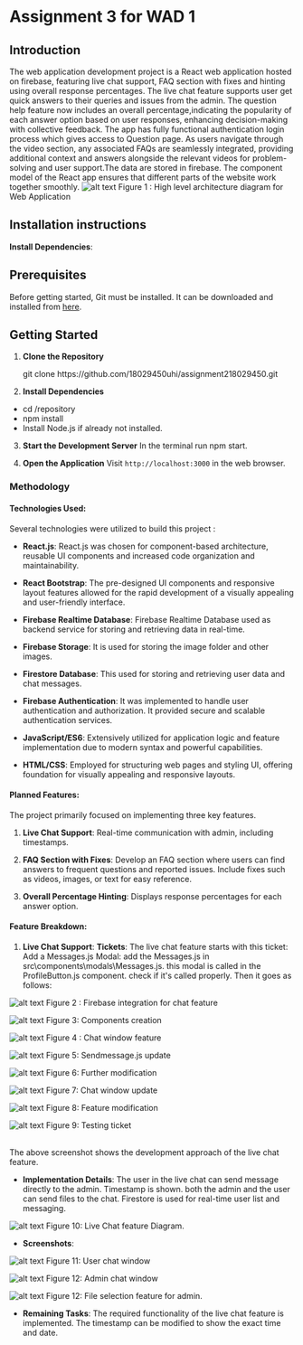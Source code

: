 # Assignment 3 for WAD 1
## Introduction 
The web application development project is a React web application hosted on firebase, featuring live chat support, FAQ section with fixes and hinting using overall response percentages. The live chat feature supports user get quick answers to their queries and issues from the admin. The question help feature now includes an overall percentage,indicating the popularity of each answer option based on user responses, enhancing decision-making with collective feedback. The app has fully functional authentication login process which gives access to Question page. As users navigate through the video section, any associated FAQs are seamlessly integrated, providing additional context and answers alongside the relevant videos for problem-solving and user support.The data are stored in firebase. The component model of the React app ensures that different parts of the website work together smoothly.
![alt text](image-1.png)
Figure 1 : High level architecture diagram for Web Application


## Installation instructions 
 **Install Dependencies**:
## Prerequisites

Before getting started, Git must be installed. It can be downloaded and installed from [here](https://git-scm.com/).

## Getting Started

1. **Clone the Repository** 

    <p>git clone https://github.com/18029450uhi/assignment218029450.git </p>

2. **Install Dependencies**
 - cd /repository
 - npm install
 - Install Node.js if already not installed.
3. **Start the Development Server**
     In the terminal run  npm start.

4. **Open the Application**
     Visit `http://localhost:3000` in the web browser.

### Methodology

#### Technologies Used:

 Several technologies were utilized to build  this project :

- **React.js**:  React.js was chosen for component-based architecture, reusable UI components and increased code organization and maintainability.

- **React Bootstrap**: The pre-designed UI components and responsive layout features allowed for the rapid development of a visually appealing and user-friendly interface.

- **Firebase Realtime Database**: Firebase Realtime Database used as backend service for storing and retrieving data in real-time. 

- **Firebase Storage**: It is used for storing the  image folder and other images.

- **Firestore Database**: This used for storing and retrieving user data and chat messages. 

- **Firebase Authentication**: It was implemented to handle user authentication and authorization. It provided secure and scalable authentication services.

- **JavaScript/ES6**: Extensively utilized for application logic and feature implementation due to modern syntax and powerful capabilities.

- **HTML/CSS**: Employed for structuring web pages and styling UI, offering foundation for visually appealing and responsive layouts.

#### Planned Features:

The project primarily focused on implementing three key features.
1. **Live Chat Support**: Real-time communication   with admin, including timestamps.

2. **FAQ Section with Fixes**: Develop an FAQ section where users can find answers to frequent questions and reported issues. Include fixes such as videos, images, or text for easy reference.

3. **Overall Percentage Hinting**: Displays response percentages for each answer option.


#### Feature Breakdown: 
1. **Live Chat Support**:
   **Tickets**: 
      The live chat feature starts with this ticket: 
      Add a Messages.js Modal: add the Messages.js in src\components\modals\Messages.js. this modal is called in the ProfileButton.js component. check if it's called properly.	
      Then it goes as follows:

![alt text](image-2.png)
Figure 2 : Firebase integration  for chat feature

![alt text](image-4.png)
Figure 3: Components creation

![alt text](image-5.png)
Figure 4 : Chat window feature 

![alt text](image-6.png)
Figure 5: Sendmessage.js update

![alt text](image-7.png)
Figure 6: Further modification 

![alt text](image-8.png)
Figure 7: Chat window update 

![alt text](image-9.png)
Figure 8: Feature modification

![alt text](image-10.png)
Figure 9: Testing ticket

<br>The above screenshot shows the development approach of the live chat feature.</br>

- **Implementation Details**:
    The user in the live chat can send message directly to the admin. Timestamp is shown. both the admin and the user can send files to the chat. Firestore is used for real-time user list and messaging. 

![alt text](image-11.png)
Figure 10: Live Chat feature Diagram.

- **Screenshots**: 

![alt text](image-12.png)
Figure 11: User chat window

![alt text](image-13.png)
Figure 12: Admin chat window

![alt text](image-14.png)
Figure 12: File selection feature for admin.

- **Remaining Tasks**: The required functionality   of the live chat feature is implemented. The timestamp can be modified to show the exact time and date.